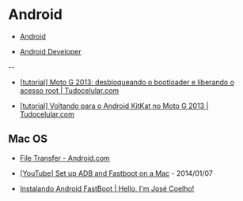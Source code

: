 # Android

* [Android](https://www.android.com/)

* [Android Developer](https://developer.android.com/sdk/index.html)

--

* [[tutorial] Moto G 2013: desbloqueando o bootloader e liberando o acesso root | Tudocelular.com](http://www.tudocelular.com/android/noticias/n48416/Fazendo-root-no-motorola-moto-g-2013.html)

* [[tutorial] Voltando para o Android KitKat no Moto G 2013 | Tudocelular.com](http://www.tudocelular.com/android/noticias/n48958/tutorial-voltando-para-o-kitkat-no-moto-g-2013.html)


## Mac OS 

* [File Transfer - Android.com](https://www.android.com/filetransfer/)

* [[YouTube] Set up ADB and Fastboot on a Mac](https://www.youtube.com/watch?v=TfgmrvmQyck) - 2014/01/07

* [Instalando Android FastBoot | Hello, I'm José Coelho!](http://josecoelho.com/2012/02/24/instalando-android-fastboot/)
